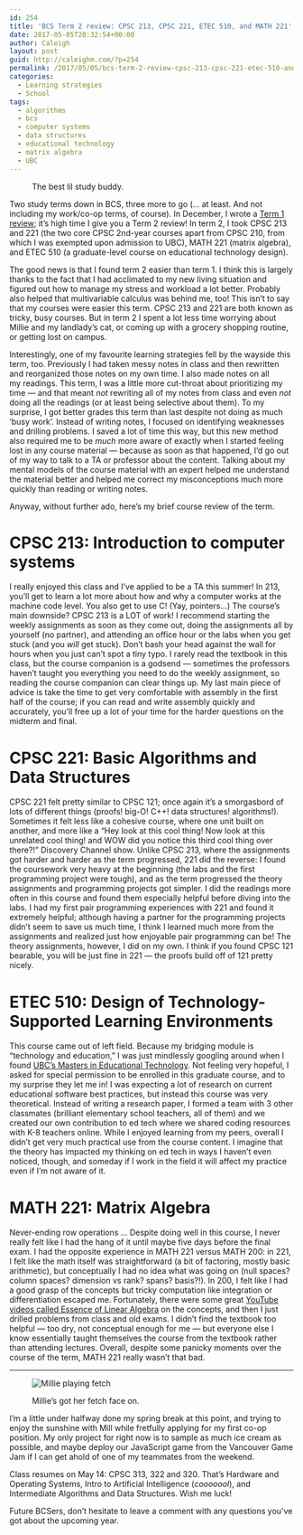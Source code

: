 ```yaml
---
id: 254
title: 'BCS Term 2 review: CPSC 213, CPSC 221, ETEC 510, and MATH 221'
date: 2017-05-05T20:32:54+00:00
author: Caleigh
layout: post
guid: http://caleighm.com/?p=254
permalink: /2017/05/05/bcs-term-2-review-cpsc-213-cpsc-221-etec-510-and-math-221/
categories:
  - Learning strategies
  - School
tags:
  - algorithms
  - bcs
  - computer systems
  - data structures
  - educational technology
  - matrix algebra
  - UBC
---
```

<figure id="attachment_255" style="width: 525px" class="wp-caption alignleft"><img class="wp-image-255" src="http://i1.wp.com/caleighm.com/wp-content/uploads/2017/05/IMG_0926.jpg?resize=525%2C394" alt="" srcset="http://i1.wp.com/caleighm.com/wp-content/uploads/2017/05/IMG_0926.jpg?resize=1024%2C768 1024w, http://i1.wp.com/caleighm.com/wp-content/uploads/2017/05/IMG_0926.jpg?resize=300%2C225 300w, http://i1.wp.com/caleighm.com/wp-content/uploads/2017/05/IMG_0926.jpg?resize=768%2C576 768w" sizes="(max-width: 525px) 100vw, 525px" data-recalc-dims="1" /><figcaption class="wp-caption-text">The best lil study buddy.</figcaption></figure> 

Two study terms down in BCS, three more to go (&#8230; at least. And not including my work/co-op terms, of course). In December, I wrote a [Term 1 review](http://caleighm.com/2016/12/18/bcs-term-1-review-cpsc-121-stat-200-math-200-and-cogs-200/); it&#8217;s high time I give you a Term 2 review! In term 2, I took CPSC 213 and 221 (the two core CPSC 2nd-year courses apart from CPSC 210, from which I was exempted upon admission to UBC), MATH 221 (matrix algebra), and ETEC 510 (a graduate-level course on educational technology design).

The good news is that I found term 2 easier than term 1. I think this is largely thanks to the fact that I had acclimated to my new living situation and figured out how to manage my stress and workload a lot better. Probably also helped that multivariable calculus was behind me, too! This isn&#8217;t to say that my courses were easier this term. CPSC 213 and 221 are both known as tricky, busy courses. But in term 2 I spent a lot less time worrying about Millie and my landlady&#8217;s cat, or coming up with a grocery shopping routine, or getting lost on campus.

Interestingly, one of my favourite learning strategies fell by the wayside this term, too. Previously I had taken messy notes in class and then rewritten and reorganized those notes on my own time. I also made notes on all my readings. This term, I was a little more cut-throat about prioritizing my time &#8212; and that meant _not_ rewriting all of my notes from class and even _not_ doing all the readings (or at least being selective about them). To my surprise, I got better grades this term than last despite not doing as much &#8216;busy work&#8217;. Instead of writing notes, I focused on identifying weaknesses and drilling problems. I saved a lot of time this way, but this new method also required me to be _much_ more aware of exactly when I started feeling lost in any course material &#8212; because as soon as that happened, I&#8217;d go out of my way to talk to a TA or professor about the content. Talking about my mental models of the course material with an expert helped me understand the material better and helped me correct my misconceptions much more quickly than reading or writing notes.

Anyway, without further ado, here&#8217;s my brief course review of the term.

# CPSC 213: Introduction to computer systems

I really enjoyed this class and I&#8217;ve applied to be a TA this summer! In 213, you&#8217;ll get to learn a lot more about how and why a computer works at the machine code level. You also get to use C! (Yay, pointers&#8230;) The course&#8217;s main downside? CPSC 213 is a LOT of work! I recommend starting the weekly assignments as soon as they come out, doing the assignments all by yourself (no partner), and attending an office hour or the labs when you get stuck (and you _will_ get stuck). Don&#8217;t bash your head against the wall for hours when you just can&#8217;t spot a tiny typo. I rarely read the textbook in this class, but the course companion is a godsend &#8212; sometimes the professors haven&#8217;t taught you everything you need to do the weekly assignment, so reading the course companion can clear things up. My last main piece of advice is take the time to get very comfortable with assembly in the first half of the course; if you can read and write assembly quickly and accurately, you&#8217;ll free up a lot of your time for the harder questions on the midterm and final.

# CPSC 221: Basic Algorithms and Data Structures

CPSC 221 felt pretty similar to CPSC 121; once again it&#8217;s a smorgasbord of lots of different things (proofs! big-O! C++! data structures! algorithms!). Sometimes it felt less like a cohesive course, where one unit built on another, and more like a &#8220;Hey look at this cool thing! Now look at this unrelated cool thing! and WOW did you notice this third cool thing over there?!&#8221; Discovery Channel show. Unlike CPSC 213, where the assignments got harder and harder as the term progressed, 221 did the reverse: I found the coursework very heavy at the beginning (the labs and the first programming project were tough), and as the term progressed the theory assignments and programming projects got simpler. I did the readings more often in this course and found them especially helpful before diving into the labs. I had my first pair programming experiences with 221 and found it extremely helpful; although having a partner for the programming projects didn&#8217;t seem to save us much time, I think I learned much more from the assignments and realized just how enjoyable pair programming can be! The theory assignments, however, I did on my own. I think if you found CPSC 121 bearable, you will be just fine in 221 &#8212; the proofs build off of 121 pretty nicely.

# ETEC 510: Design of Technology-Supported Learning Environments

This course came out of left field. Because my bridging module is &#8220;technology and education,&#8221; I was just mindlessly googling around when I found [UBC&#8217;s Masters in Educational Technology](http://met.ubc.ca/etec-510/). Not feeling very hopeful, I asked for special permission to be enrolled in this graduate course, and to my surprise they let me in! I was expecting a lot of research on current educational software best practices, but instead this course was very theoretical. Instead of writing a research paper, I formed a team with 3 other classmates (brilliant elementary school teachers, all of them) and we created our own contribution to ed tech where we shared coding resources with K-8 teachers online. While I enjoyed learning from my peers, overall I didn&#8217;t get very much practical use from the course content. I imagine that the theory has impacted my thinking on ed tech in ways I haven&#8217;t even noticed, though, and someday if I work in the field it will affect my practice even if I&#8217;m not aware of it.

# MATH 221: Matrix Algebra

Never-ending row operations &#8230; Despite doing well in this course, I never really felt like I had the hang of it until maybe five days before the final exam. I had the opposite experience in MATH 221 versus MATH 200: in 221, I felt like the math itself was straightforward (a bit of factoring, mostly basic arithmetic), but conceptually I had no idea what was going on (null spaces? column spaces? dimension vs rank? spans? basis?!). In 200, I felt like I had a good grasp of the concepts but tricky computation like integration or differentiation escaped me. Fortunately, there were some great [YouTube videos called Essence of Linear Algebra](https://www.youtube.com/watch?v=kjBOesZCoqc) on the concepts, and then I just drilled problems from class and old exams. I didn&#8217;t find the textbook too helpful &#8212; too dry, not conceptual enough for me &#8212; but everyone else I know essentially taught themselves the course from the textbook rather than attending lectures. Overall, despite some panicky moments over the course of the term, MATH 221 really wasn&#8217;t that bad.

* * *
<figure>

<img src="{{ site.baseurl }}/public/posts/fetch.jpg" alt="Millie playing fetch" sizes="(max-width: 525px) 100vw, 525px" data-recalc-dims="1" /><figcaption>Millie&#8217;s got her fetch face on.</figcaption></figure> 

I&#8217;m a little under halfway done my spring break at this point, and trying to enjoy the sunshine with Mill while fretfully applying for my first co-op position. My only project for right now is to sample as much ice cream as possible, and maybe deploy our JavaScript game from the Vancouver Game Jam if I can get ahold of one of my teammates from the weekend.

Class resumes on May 14: CPSC 313, 322 and 320. That&#8217;s Hardware and Operating Systems, Intro to Artificial Intelligence (_cooooool_), and Intermediate Algorithms and Data Structures. Wish me luck!

Future BCSers, don&#8217;t hesitate to leave a comment with any questions you&#8217;ve got about the upcoming year.

&nbsp;